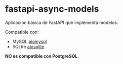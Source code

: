 # fastapi-async-models

Aplicación básica de FastAPI que implementa modelos.

Compatible con:
* MySQL [aiomysql](https://aiomysql.readthedocs.io/en/stable/)
* SQLite [aiosqlite](https://aiosqlite.omnilib.dev/en/stable/)

**NO es compatible con PostgreSQL**.